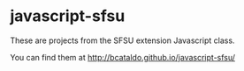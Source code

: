 # javascript-sfsu
These are projects from the SFSU extension Javascript class.

You can find them at http://bcataldo.github.io/javascript-sfsu/
